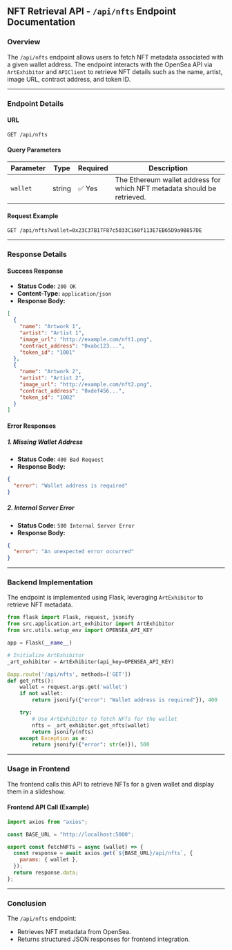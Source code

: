 ## NFT Retrieval API - `/api/nfts` Endpoint Documentation

### Overview
The `/api/nfts` endpoint allows users to fetch NFT metadata associated with a given wallet address. The endpoint interacts with the OpenSea API via `ArtExhibitor` and `APIClient` to retrieve NFT details such as the name, artist, image URL, contract address, and token ID.

---

### Endpoint Details

#### **URL**
```
GET /api/nfts
```

#### **Query Parameters**
| Parameter | Type   | Required | Description |
|-----------|--------|----------|-------------|
| `wallet`  | string | ✅ Yes  | The Ethereum wallet address for which NFT metadata should be retrieved. |

#### **Request Example**
```
GET /api/nfts?wallet=0x23C37B17F87c5033C160f113E7EB65D9a9B857DE
```

---

### **Response Details**

#### **Success Response**
- **Status Code:** `200 OK`
- **Content-Type:** `application/json`
- **Response Body:**
```json
[
  {
    "name": "Artwork 1",
    "artist": "Artist 1",
    "image_url": "http://example.com/nft1.png",
    "contract_address": "0xabc123...",
    "token_id": "1001"
  },
  {
    "name": "Artwork 2",
    "artist": "Artist 2",
    "image_url": "http://example.com/nft2.png",
    "contract_address": "0xdef456...",
    "token_id": "1002"
  }
]
```

#### **Error Responses**

##### **1. Missing Wallet Address**
- **Status Code:** `400 Bad Request`
- **Response Body:**
```json
{
  "error": "Wallet address is required"
}
```

##### **2. Internal Server Error**
- **Status Code:** `500 Internal Server Error`
- **Response Body:**
```json
{
  "error": "An unexpected error occurred"
}
```

---

### **Backend Implementation**
The endpoint is implemented using Flask, leveraging `ArtExhibitor` to retrieve NFT metadata.

```python
from flask import Flask, request, jsonify
from src.application.art_exhibitor import ArtExhibitor
from src.utils.setup_env import OPENSEA_API_KEY

app = Flask(__name__)

# Initialize ArtExhibitor
_art_exhibitor = ArtExhibitor(api_key=OPENSEA_API_KEY)

@app.route('/api/nfts', methods=['GET'])
def get_nfts():
    wallet = request.args.get('wallet')
    if not wallet:
        return jsonify({"error": "Wallet address is required"}), 400

    try:
        # Use ArtExhibitor to fetch NFTs for the wallet
        nfts = _art_exhibitor.get_nfts(wallet)
        return jsonify(nfts)
    except Exception as e:
        return jsonify({"error": str(e)}), 500
```

---

### **Usage in Frontend**

The frontend calls this API to retrieve NFTs for a given wallet and display them in a slideshow.

#### **Frontend API Call (Example)**
```javascript
import axios from "axios";

const BASE_URL = "http://localhost:5000";

export const fetchNFTs = async (wallet) => {
  const response = await axios.get(`${BASE_URL}/api/nfts`, {
    params: { wallet },
  });
  return response.data;
};
```

---

### **Conclusion**
The `/api/nfts` endpoint:
- Retrieves NFT metadata from OpenSea.
- Returns structured JSON responses for frontend integration.  
